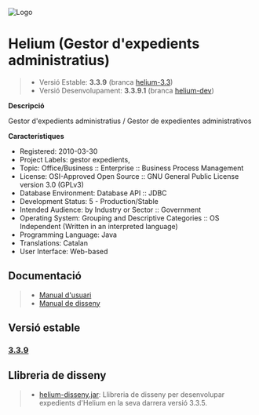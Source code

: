 ![Logo](https://github.com/GovernIB/maven/raw/binaris/helium/projectinfo_Attachments/logo_helium.png) 
# Helium (Gestor d'expedients administratius)

> - Versió Estable: __3.3.9__ (branca [helium-3.3](https://github.com/GovernIB/helium/tree/helium-3.3))
> - Versió Desenvolupament: __3.3.9.1__ (branca [helium-dev](https://github.com/GovernIB/helium/tree/helium-dev))

**Descripció**

Gestor d'expedients administratius / Gestor de expedientes administrativos


**Característiques**

* Registered: 2010-03-30
* Project Labels: gestor expedients,
* Topic: Office/Business :: Enterprise :: Business Process Management
* License: OSI-Approved Open Source :: GNU General Public License version 3.0 (GPLv3)
* Database Environment: Database API :: JDBC
* Development Status: 5 - Production/Stable
* Intended Audience: by Industry or Sector :: Government
* Operating System: Grouping and Descriptive Categories :: OS Independent (Written in an interpreted language)
* Programming Language: Java
* Translations: Catalan
* User Interface: Web-based

## <a name="docs"></a> Documentació

>- [Manual d'usuari](https://github.com/GovernIB/helium/blob/helium-3.3/doc/pdf/Helium_manual_usuari.pdf)
>- [Manual de disseny](https://github.com/GovernIB/helium/blob/helium-3.3/doc/pdf/manual_disseny.pdf)

## <a name="v_estable"></a> Versió estable
### [3.3.9](https://github.com/GovernIB/helium/releases/tag/Helium_3.3.9)

## <a name="v_heilum-disseny.jar"></a> Llibreria de disseny
>- [helium-disseny.jar](https://github.com/GovernIB/helium/blob/helium-3.3/doc/disseny-lib/helium-disseny.jar): Llibreria de disseny per desenvolupar expedients d'Helium en la seva darrera versió 3.3.5.
